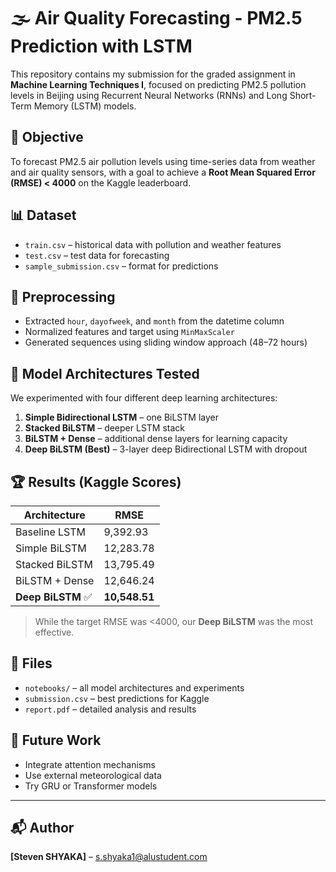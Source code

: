 # 🌫️ Air Quality Forecasting - PM2.5 Prediction with LSTM

This repository contains my submission for the graded assignment in **Machine Learning Techniques I**, focused on predicting PM2.5 pollution levels in Beijing using Recurrent Neural Networks (RNNs) and Long Short-Term Memory (LSTM) models.

## 📌 Objective

To forecast PM2.5 air pollution levels using time-series data from weather and air quality sensors, with a goal to achieve a **Root Mean Squared Error (RMSE) < 4000** on the Kaggle leaderboard.

## 📊 Dataset

- `train.csv` – historical data with pollution and weather features
- `test.csv` – test data for forecasting
- `sample_submission.csv` – format for predictions

## 🔧 Preprocessing

- Extracted `hour`, `dayofweek`, and `month` from the datetime column
- Normalized features and target using `MinMaxScaler`
- Generated sequences using sliding window approach (48–72 hours)

## 🤖 Model Architectures Tested

We experimented with four different deep learning architectures:

1. **Simple Bidirectional LSTM** – one BiLSTM layer
2. **Stacked BiLSTM** – deeper LSTM stack
3. **BiLSTM + Dense** – additional dense layers for learning capacity
4. **Deep BiLSTM (Best)** – 3-layer deep Bidirectional LSTM with dropout

## 🏆 Results (Kaggle Scores)

| Architecture         | RMSE         |
|----------------------|--------------|
| Baseline LSTM        | 9,392.93     |
| Simple BiLSTM        | 12,283.78    |
| Stacked BiLSTM       | 13,795.49    |
| BiLSTM + Dense       | 12,646.24    |
| **Deep BiLSTM** ✅   | **10,548.51** |

> While the target RMSE was <4000, our **Deep BiLSTM** was the most effective.

## 📁 Files

- `notebooks/` – all model architectures and experiments
- `submission.csv` – best predictions for Kaggle
- `report.pdf` – detailed analysis and results

## 🚀 Future Work

- Integrate attention mechanisms
- Use external meteorological data
- Try GRU or Transformer models

---

## 📬 Author

**[Steven SHYAKA]** – [s.shyaka1@alustudent.com](mailto:s.shyaka1@alustudent.com)

